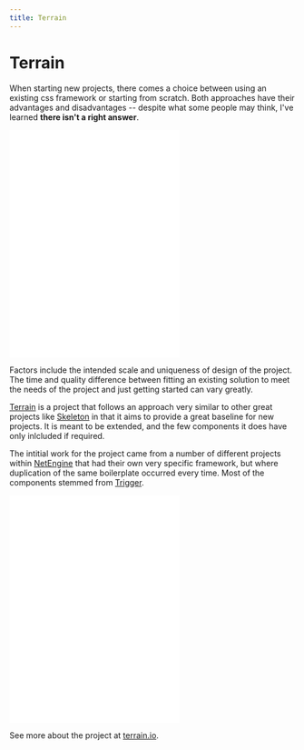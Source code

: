 ```yaml
---
title: Terrain
---
```


# Terrain

When starting new projects, there comes a choice between using an existing css framework or starting from scratch. Both approaches have their advantages and disadvantages -- despite what some people may think, I've learned **there isn't a right answer**.

<iframe src="//terrain.io/" height="400" frameborder="0"></iframe>

Factors include the intended scale and uniqueness of design of the project. The time and quality difference between fitting an existing solution to meet the needs of the project and just getting started can vary greatly.

[Terrain](http://terrain.io) is a project that follows an approach very similar to other great projects like [Skeleton](http://getskeleton.com) in that it aims to provide a great baseline for new projects. It is meant to be extended, and the few components it does have only inlcluded if required.

The intitial work for the project came from a number of different projects within [NetEngine](http://netengine.com.au) that had their own very specific framework, but where duplication of the same boilerplate occurred every time. Most of the components stemmed from [Trigger](https://triggerapp.com).

<iframe src="//www.terrain.io/#interactive" height="400" frameborder="0"></iframe>

See more about the project at [terrain.io](http://terrain.io).

<style>
  html:after {
    content: '';
    position: absolute;
    left: 0;
    right: 0;
    top: 0;
    height: 100vh;
    z-index: -1;
    opacity: .15;
    background:  no-repeat top;
    background-image: linear-gradient(hsla(230, 100%, 95%, 0) 75%, white),
                      url(http://www.terrain.io/images/mountain.jpg);
  }

</style>
